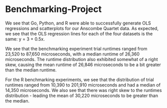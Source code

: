 # Benchmarking-Project

We see that Go, Python, and R were able to successfully generate OLS regressions and scatterplots for our Anscombe Quartet data.  As expected, we see that the OLS regression lines for each of the four datasets is the same: y = 3 + 0.5x.

We see that the benchmarking experiment trial runtimes ranged from 23,520 to 87,650 microseconds, with a median runtime of 26,360 microseconds.  The runtime distribution also exhibited somewhat of a right skew, causing the mean runtime of 26,846 microseconds to be a bit greater than the median runtime.

For the R benchmarking experiments, we see that the distribution of trial runtimes ranged from 10,390 to 201,910 microseconds and had a median of 14,350 microseconds.  We also see that there was right skew to the runtimes distribution - leading the mean of 30,220 microseconds to be greater than the median.
